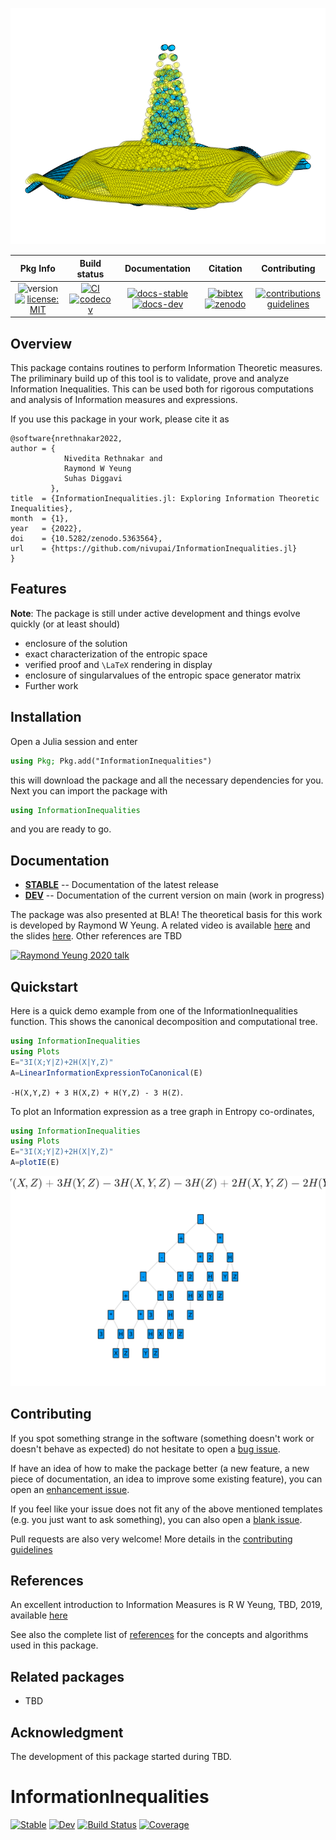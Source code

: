 
![](docs/src/assets/logo1.svg)

| **Pkg Info** | **Build status** | **Documentation** | **Citation** | **Contributing** |
|:------------:|:----------------:|:-----------------:|:------------:|:----------------:|
|![version][ver-img][![license: MIT][mit-img]](LICENSE)|[![CI][ci-img]][ci-url][![codecov][cov-img]][cov-url]|[![docs-stable][stable-img]][stable-url][![docs-dev][dev-img]][dev-url]|[![bibtex][bib-img]][bib-url][![zenodo][doi-img]][doi-url]| [![contributions guidelines][contrib-img]][contrib-url]|


## Overview

This package contains routines to perform Information Theoretic measures. The priliminary build up of this tool is to validate, prove and analyze Information Inequalities. This can be used both for rigorous computations and analysis of Information measures and expressions. 

If you use this package in your work, please cite it as

```
@software{nrethnakar2022,
author = {
            Nivedita Rethnakar and
            Raymond W Yeung
            Suhas Diggavi
         },
title  = {InformationInequalities.jl: Exploring Information Theoretic Inequalities},
month  = {1},
year   = {2022},
doi    = {10.5282/zenodo.5363564},
url    = {https://github.com/nivupai/InformationInequalities.jl}
}
```

## Features

**Note**: The package is still under active development and things evolve quickly (or at least should)

- enclosure of the solution 
- exact characterization of the entropic space
- verified proof and ``\LaTeX`` rendering in display
- enclosure of singularvalues of the entropic space generator matrix
- Further work

## Installation

Open a Julia session and enter

```julia
using Pkg; Pkg.add("InformationInequalities")
```

this will download the package and all the necessary dependencies for you. Next you can import the package with

```julia
using InformationInequalities
```

and you are ready to go.

## Documentation
- [**STABLE**][stable-url] -- Documentation of the latest release
- [**DEV**][dev-url] -- Documentation of the current version on main (work in progress)

The package was also presented at BLA! The theoretical basis for this work is developed by Raymond W Yeung. A related video is available [here](https://youtu.be/QHEV9Ie6spo) and the slides [here](https://youtu.be/QHEV9Ie6spo). Other references are TBD

[![Raymond Yeung 2020 talk](https://img.youtube.com/vi/QHEV9Ie6spo/0.jpg)](https://youtu.be/QHEV9Ie6spo)

## Quickstart

Here is a quick demo example from one of the InformationInequalities function. This shows the canonical decomposition and computational tree.

```julia
using InformationInequalities
using Plots
E="3I(X;Y|Z)+2H(X|Y,Z)"
A=LinearInformationExpressionToCanonical(E)
```
``-H(X,Y,Z) + 3 H(X,Z) + H(Y,Z) - 3 H(Z)``.

To plot an Information expression as a tree graph in Entropy co-ordinates,
```julia
using InformationInequalities
using Plots
E="3I(X;Y|Z)+2H(X|Y,Z)"
A=plotIE(E)
```
![](./docs/src/assets/ex1_gplot.svg)

## Contributing

If you spot something strange in the software (something doesn't work or doesn't behave as expected) do not hesitate to open a [bug issue](https://github.com/InformationInequalities.jl/issues/new?assignees=&labels=bug&template=bug_report.md&title=%5BBUG%5D).

If have an idea of how to make the package better (a new feature, a new piece of documentation, an idea to improve some existing feature), you can open an [enhancement issue](https://github.com/InformationInequalities.jl/issues/new?assignees=&labels=enhancement&template=feature_request.md&title=%5Bfeature+request%5D%3A+). 

If you feel like your issue does not fit any of the above mentioned templates (e.g. you just want to ask something), you can also open a [blank issue](https://github.com/InformationInequalities.jl/issues/new).

Pull requests are also very welcome! More details in the [contributing guidelines](https://nivupai.github.io/InformationInequalities.jl/stable/CONTRIBUTING/)



## References

An excellent introduction to Information Measures is
R W Yeung, TBD, 2019, available [here](https://www.bla.du/xx.pdf)

See also the complete list of [references](https://nivupai.github.io/InformationInequalities.jl/dev/references) for the concepts and algorithms used in this package.

## Related packages

- TBD

## Acknowledgment

The development of this package started during TBD.

[ver-img]: https://img.shields.io/github/v/release/nivupai/InformationInequalities.jl
[mit-img]: https://img.shields.io/badge/license-MIT-yellow.svg

[ci-img]: https://github.com/nivupai/InformationInequalities.jl/workflows/CI/badge.svg
[ci-url]: https://github.com/nivupai/InformationInequalities.jl/actions

[cov-img]: https://codecov.io/gh/nivupai/InformationInequalities.jl/branch/main/graph/badge.svg?token=mgCzKMPiwK
[cov-url]: https://codecov.io/gh/nivupai/InformationInequalities.jl

[stable-img]: https://img.shields.io/badge/docs-stable-blue.svg
[stable-url]: https://nivupai.github.io/InformationInequalities.jl/stable

[dev-img]: https://img.shields.io/badge/docs-dev-blue.svg
[dev-url]: https://nivupai.github.io/InformationInequalities.jl/dev

[bib-img]: https://img.shields.io/badge/bibtex-citation-green
[bib-url]: ./CITATION.bib

[doi-img]: https://img.shields.io/badge/zenodo-DOI-blue
[doi-url]: https://doi.org/10.5281/zenodo.5363563

[contrib-img]: https://img.shields.io/badge/contributing-guidelines-orange
[contrib-url]: https://nivupai.github.io/InformationInequalities.jl/stable/CONTRIBUTING/

[style-img]: https://img.shields.io/badge/code%20style-blue-4495d1.svg
[style-url]: https://github.com/invenia/BlueStyle

# InformationInequalities

[![Stable](https://img.shields.io/badge/docs-stable-blue.svg)](https://nivupai.github.io/InformationInequalities.jl/stable)
[![Dev](https://img.shields.io/badge/docs-dev-blue.svg)](https://nivupai.github.io/InformationInequalities.jl/dev)
[![Build Status](https://github.com/nivupai/InformationInequalities.jl/actions/workflows/CI.yml/badge.svg?branch=main)](https://github.com/nivupai/InformationInequalities.jl/actions/workflows/CI.yml?query=branch%3Amain)
[![Coverage](https://codecov.io/gh/nivupai/InformationInequalities.jl/branch/main/graph/badge.svg)](https://codecov.io/gh/nivupai/InformationInequalities.jl)
